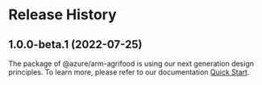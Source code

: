 # Release History
    
## 1.0.0-beta.1 (2022-07-25)

The package of @azure/arm-agrifood is using our next generation design principles. To learn more, please refer to our documentation [Quick Start](https://aka.ms/js-track2-quickstart).
